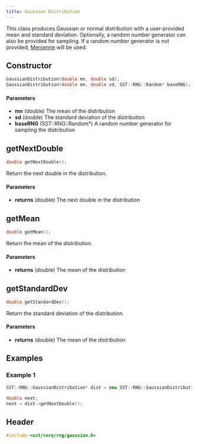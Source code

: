 ```yaml
---
title: Gaussian Distribution
---
```


This class produces Gaussian or normal distribution with a user-provided mean and standard deviation. Optionally, a random number generator can also be provided for sampling. If a random number generator is not provided, [Mersenne](mersenne) will be used.

## Constructor
```cpp
GaussianDistribution(double mn, double sd);
GaussianDistribution(double mn, double sd, SST::RNG::Random* baseRNG);
```

#### Parameters
* **mn** (double) The mean of the distribution
* **sd** (double) The standard deviation of the distribution
* **baseRNG** (SST::RNG::Random*) A random number generator for sampling the distribution

## getNextDouble
```cpp
double getNextDouble();
```
Return the next double in the distribution.

#### Parameters
* **returns** (double) The next double in the distribution

## getMean
```cpp
double getMean();
```
Return the mean of the distribution.

#### Parameters
* **returns** (double) The mean of the distribution

## getStandardDev
```cpp
double getStandardDev();
```
Return the standard deviation of the distribution.

#### Parameters
* **returns** (double) The mean of the distribution

## Examples

### Example 1
```cpp
SST::RNG::GaussianDistribution* dist = new SST::RNG::GaussianDistribution(22.5, 1.1);

double next;
next = dist->getNextDouble();
```

## Header
```cpp
#include <sst/core/rng/gaussian.h>
```